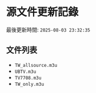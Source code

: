 # 源文件更新記錄

最後更新時間: `2025-08-03 23:32:35`

## 文件列表
- `TW_allsource.m3u`
- `UBTV.m3u`
- `TV7708.m3u`
- `TW_only.m3u`
